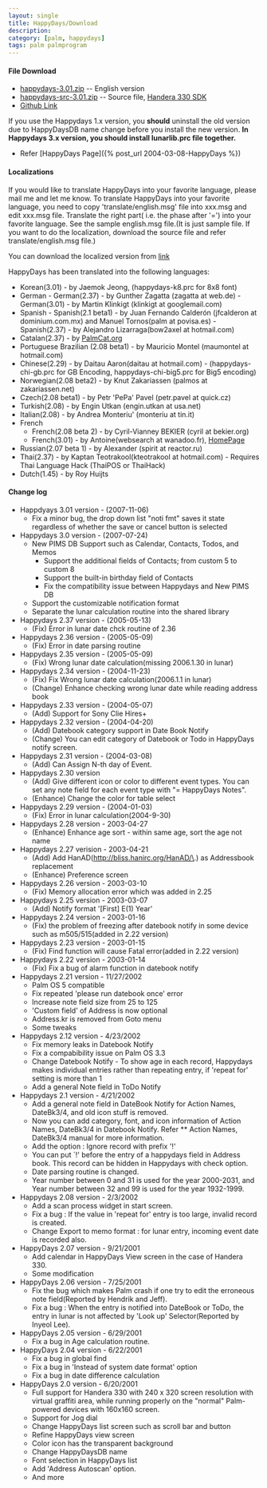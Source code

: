 ```yaml
---
layout: single
title: HappyDays/Download
description: 
category: [palm, happydays]
tags: palm palmprogram
---
```


#### File Download  

* [happydays-3.01.zip](https://dl.dropboxusercontent.com/u/4345768/jmjeong.com/happydays-3.zip) -- English version 
* [happydays-src-3.01.zip](https://dl.dropboxusercontent.com/u/4345768/jmjeong.com/happydays-src.zip) -- Source file, [Handera 330 SDK](https://dl.dropboxusercontent.com/u/4345768/jmjeong.com/handera-sdkv105.zip)
* [Github Link](https://github.com/jmjeong/happydays.palm)

If you use the Happydays 1.x version, you **should** uninstall the old version due to HappyDaysDB
name change before you install the new version. **In Happydays 3.x version, you should install
lunarlib.prc file together.**

- Refer [HappyDays Page]({% post_url 2004-03-08-HappyDays %})


#### Localizations 

If you would like to translate HappyDays into your favorite language, please mail me and let me
know. To translate HappyDays into your favorite language, you need to copy 'translate/english.msg'
file into xxx.msg and edit xxx.msg file. Translate the right part( i.e. the phase after '=') into
your favorite language. See the sample english.msg file.(It is just sample file. If you want to do
the localization, download the source file and refer translate/english.msg file.)

You can download the localized version from [link](https://www.dropbox.com/home/Public/jmjeong.com/HappyDays)

HappyDays has been translated into the following languages: 

- Korean(3.01) - by Jaemok Jeong, (happydays-k8.prc for 8x8 font) 
- German 
	  -  German(2.37) - by Gunther Zagatta (zagatta at web.de) 
	  -  German(3.01) - by Martin Klinkigt (klinkigt at googlemail.com)
- Spanish
	  -  Spanish(2.1 beta1) - by Juan Fernando Calder&oacute;n (jfcalderon at dominium.com.mx) and Manuel Tornos(palm at povisa.es) 
	  -  Spanish(2.37) - by Alejandro Lizarraga(bow2axel at hotmail.com)
-  Catalan(2.37) - by [PalmCat.org](http://www.palmcat.org) 
-  Portuguese Brazilian (2.08 beta1) - by Mauricio Montel (maumontel at hotmail.com) 
-  Chinese(2.29) - by Daitau Aaron(daitau at hotmail.com)  - (happydays-chi-gb.prc for GB Encoding, happydays-chi-big5.prc for Big5 encoding) 
-  Norwegian(2.08 beta2) - by Knut Zakariassen (palmos at zakariassen.net) 
-  Czech(2.08 beta1) - by Petr 'PePa' Pavel (petr.pavel at quick.cz) 
-  Turkish(2.08) - by Engin Utkan (engin.utkan at usa.net) 
-  Italian(2.08) - by Andrea Monteriu' (monteriu at tin.it) 
-  French
	  -  French(2.08 beta 2) - by Cyril-Vianney BEKIER (cyril at bekier.org)
	  -  French(3.01) - by Antoine(websearch at wanadoo.fr), [HomePage](http://www.freewarefrance.com/)
-  Russian(2.07 beta 1) - by Alexander (spirit at reactor.ru) 
-  Thai(2.37) - by Kaptan Teotrakool(kteotrakool at hotmail.com) - Requires Thai Language Hack (ThaiPOS or ThaiHack) 
-  Dutch(1.45) - by Roy Huijts 

#### Change log  

- Happdyays 3.01 version - (2007-11-06)
	- Fix a minor bug, the drop down list "noti fmt" saves it state regardless of whether the save or cancel button is selected
- Happydays 3.0 version - (2007-07-24)
	 -  New PIMS DB Support such as Calendar, Contacts, Todos, and Memos
	    - Support the additional fields of Contacts; from custom 5 to custom 8
	    - Support the built-in birthday field of Contacts
	    - Fix the compatibility issue between Happydays and New PIMS DB
	 - Support the customizable notification format
	 - Separate the lunar calculation routine into the shared library 
- Happydays 2.37 version - (2005-05-13)
	- (Fix) Error in lunar date chck routine of 2.36
-  Happydays 2.36 version - (2005-05-09)
	- (Fix) Error in date parsing routine
- Happydays 2.35 version - (2005-05-09)
	- (Fix) Wrong lunar date calculation(missing 2006.1.30 in lunar)
-  Happydays 2.34 version - (2004-11-23)
	- (Fix) Fix Wrong lunar date calculation(2006.1.1 in lunar)
	- (Change) Enhance checking wrong lunar date while reading address book
- Happydays 2.33 version - (2004-05-07)
	- (Add) Support for Sony Clie Hires+
- Happydays 2.32 version - (2004-04-20)
	- (Add) Datebook category support in Date Book Notify
	- (Change) You can edit category of Datebook or Todo in HappyDays notify screen.
- Happydays 2.31 version - (2004-03-08)
	- (Add) Can Assign N-th day of Event.
- Happydays 2.30 version
	- (Add) Give different icon or color to different event types. You can set any note field for each event type with "= HappyDays Notes". 
	- (Enhance) Change the color for table select
- Happydays 2.29 version - (2004-01-03)
	- (Fix) Error in lunar calculation(2004-9-30)
-  Happydays 2.28 version - 2003-04-27
	- (Enhance) Enhance age sort - within same age, sort the age not name
- Happydays 2.27 verision - 2003-04-21
	- (Add) Add HanAD(http://bliss.hanirc.org/HanAD/\.) as Addressbook replacement
	- (Enhance) Preference screen
- Happydays 2.26 version - 2003-03-10
	- (Fix) Memory allocation error  which was added in 2.25
- Happydays 2.25 version - 2003-03-07
	- (Add) Notify format '\[First] E(1) Year'
- Happydays 2.24 version - 2003-01-16
	- (Fix) the problem of freezing after datebook notify in some device such as m505/515(added in 2.22 version)
- Happydays 2.23 version - 2003-01-15
	- (Fix) Find function will cause Fatal error(added in 2.22 version)
- Happydays 2.22 version - 2003-01-14 
	- (Fix) Fix a bug of alarm function in datebook notify
- Happydays 2.21 version - 11/27/2002 
	- Palm OS 5 compatible 
	- Fix repeated 'please run datebook once' error 
	- Increase note field size from 25 to 125 
	- 'Custom field' of Address is now optional 
	- Address.kr is removed from Goto menu 
	- Some tweaks 
- Happydays 2.12 version - 4/23/2002 
	- Fix memory leaks in Datebook Notify 
	- Fix a compabibility issue on Palm OS 3.3 
	- Change Datebook Notify - To show age in each record, Happydays makes individual entries rather than repeating entry, if 'repeat for' setting is more than 1 
	- Add a general Note field in ToDo Notify 
- Happydays 2.1 version - 4/21/2002 
	-  Add a general note field in DateBook Notify for Action Names, DateBk3/4, and old icon stuff is removed.
	- Now you can add category, font, and icon information of Action Names, DateBk3/4 in Datebook Notify. Refer ** Action Names, DateBk3/4 manual for more information. 
	- Add the option : Ignore record with prefix '!'
	- You can put `!' before the entry of a happydays field in Address book. This record can be hidden in Happydays with check option. 
	- Date parsing routine is changed. 
	- Year number between 0 and 31 is used for the year 2000-2031, and Year number between 32 and 99 is used for the year 1932-1999. 
- Happydays 2.08 version - 2/3/2002 
	- Add a scan process widget in start screen. 
	- Fix a bug : If the value in 'repeat for' entry is too large, invalid record is created. 
	- Change Export to memo format : for lunar entry, incoming event date is recorded also. 
- HappyDays 2.07 version - 9/21/2001 
	- Add calendar in HappyDays View screen in the case of Handera 330. 
	- Some modification 
-  HappyDays 2.06 version - 7/25/2001 
	-  Fix the bug which makes Palm crash if one try to edit the erroneous note field(Reported by Hendrik and Jeff). 
	- Fix a bug : When the entry is notified into DateBook or ToDo, the entry in lunar is not affected by 'Look up' Selector(Reported by Inyeol Lee). 
-  HappyDays 2.05 version - 6/29/2001 
	- Fix a bug in Age calculation routine. 
- HappyDays 2.04 version - 6/22/2001 
	- Fix a bug in global find 
	- Fix a bug in 'Instead of system date format' option 
	- Fix a bug in date difference calculation 
- HappyDays 2.0 version - 6/20/2001 
	- Full support for Handera 330 with 240 x 320 screen resolution with virtual graffiti area, while running properly on the "normal" Palm-powered devices with 160x160 screen. 
	- Support for Jog dial 
	-  Change HappyDays list screen such as scroll bar and button 
	-  Refine HappyDays view screen 
	-  Color icon has the transparent background 
	-  Change HappyDaysDB name 
	-  Font selection in HappyDays list 
	-  Add 'Address Autoscan' option. 
	- And more 
